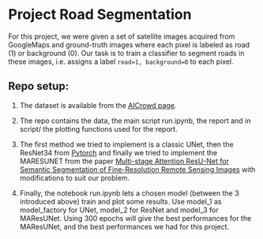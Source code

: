 # Project Road Segmentation

For this project, we were given a set of satellite images acquired from GoogleMaps and ground-truth images where each pixel is labeled as road (1) or background (0). 
Our task is to train a classifier to segment roads in these images, i.e. assigns a label `road=1, background=0` to each pixel.

## Repo setup:

1. The dataset is available from the [AICrowd page](https://www.aicrowd.com/challenges/epfl-ml-road-segmentation).

2. The repo contains the data, the main script run.ipynb, the report and in script/ the plotting functions used for the report.

3. The first method we tried to implement is a classic UNet, then the ResNet34 from [Pytorch](https://pytorch.org/vision/main/models/generated/torchvision.models.resnet34.html) and finally we tried to implement the MARESUNET from the paper [Multi-stage Attention ResU-Net for Semantic Segmentation of Fine-Resolution Remote Sensing Images](https://github.com/lironui/MAResU-Net) with modifications to suit our problem.

4. Finally, the notebook run.ipynb lets a chosen model (between the 3 introduced above) train and plot some results. Use model_1 as model_factory for UNet, model_2 for ResNet and model_3 for MAResUNet. Using 300 epochs will give the best performances for the MAResUNet, and the best performances we had for this project. 

